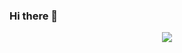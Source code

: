 ### Hi there 👋
<div align="center">
  <img src="[https://giphy.com/gifs/CapgeminiIndia-coding-techchallenge2020-techchallenge-u2pmTWUi0MXjyrMaVj](https://media.giphy.com/media/u2pmTWUi0MXjyrMaVj/giphy.gif)">
<div\>
<!--
**Gargamel-l/Gargamel-l** is a ✨ _special_ ✨ repository because its `README.md` (this file) appears on your GitHub profile.

Here are some ideas to get you started:

- 🔭 I’m currently working on ...
- 🌱 I’m currently learning ...
- 👯 I’m looking to collaborate on ...
- 🤔 I’m looking for help with ...
- 💬 Ask me about ...
- 📫 How to reach me: ...
- 😄 Pronouns: ...
- ⚡ Fun fact: ...
-->
